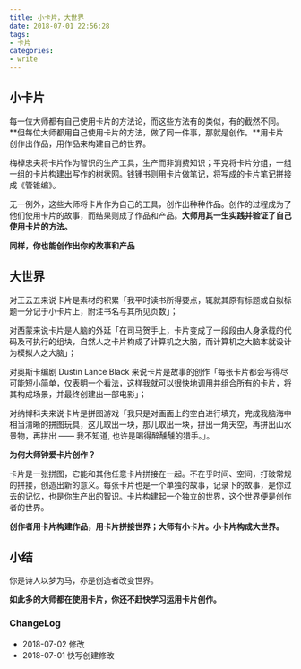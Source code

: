 ```yaml
---
title: 小卡片，大世界
date: 2018-07-01 22:56:28
tags:
- 卡片
categories:
- write
---
```


## 小卡片

<!--more-->
每一位大师都有自己使用卡片的方法论，而这些方法有的类似，有的截然不同。**但每位大师都用自己使用卡片的方法，做了同一件事，那就是创作。**用卡片创作出作品，用作品来构建自己的世界。

梅棹忠夫将卡片作为智识的生产工具，生产而非消费知识；平克将卡片分组，一组一组的卡片构建出写作的树状网。钱锺书则用卡片做笔记，将写成的卡片笔记拼接成《管锥编》。

无一例外，这些大师将卡片作为自己的工具，创作出种种作品。创作的过程成为了他们使用卡片的故事，而结果则成了作品和产品。**大师用其一生实践并验证了自己使用卡片的方法。**

**同样，你也能创作出你的故事和产品**

## 大世界

对王云五来说卡片是素材的积累「我平时读书所得要点，辄就其原有标题或自拟标题一分记于小卡片上，附注书名与其所见页数」；

对西蒙来说卡片是人脑的外延「在司马贺手上，卡片变成了一段段由人身承载的代码及可执行的组块，自然人之卡片构成了计算机之大脑，而计算机之大脑本就设计为模拟人之大脑」；

对奥斯卡编剧 Dustin Lance Black 来说卡片是故事的创作「每张卡片都会写得尽可能短小简单，仅表明一个看法，这样我就可以很快地调用并组合所有的卡片，将其构成场景，并最终创建出一部电影」；

对纳博科夫来说卡片是拼图游戏「我只是对画面上的空白进行填充，完成我脑海中相当清晰的拼图玩具，这儿取出一块，那儿取出一块，拼出一角天空，再拼出山水景物，再拼出 —— 我不知道, 也许是喝得醉醺醺的猎手。」。

**为何大师钟爱卡片创作？**

卡片是一张拼图，它能和其他任意卡片拼接在一起。不在乎时间、空间，打破常规的拼接，创造出新的意义。每张卡片也是一个单独的故事，记录下的故事，是你过去的记忆，也是你生产出的智识。卡片构建起一个独立的世界，这个世界便是创作者的世界。

**创作者用卡片构建作品，用卡片拼接世界；大师有小卡片。小卡片构成大世界。**

## 小结

你是诗人以梦为马，亦是创造者改变世界。

**如此多的大师都在使用卡片，你还不赶快学习运用卡片创作。**

### ChangeLog

- 2018-07-02 修改
- 2018-07-01 快写创建修改
